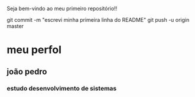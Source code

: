 Seja bem-vindo ao meu primeiro repositório!!



git commit -m "escrevi minha primeira linha do README"
git push -u origin master



# meu perfol
## joão pedro 
### estudo desenvolvimento de sistemas 
